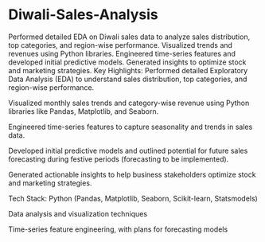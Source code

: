 # Diwali-Sales-Analysis
Performed detailed EDA on Diwali sales data to analyze sales distribution, top categories, and region-wise performance. Visualized trends and revenues using Python libraries. Engineered time-series features and developed initial predictive models. Generated insights to optimize stock and marketing strategies.
Key Highlights:
Performed detailed Exploratory Data Analysis (EDA) to understand sales distribution, top categories, and region-wise performance.

Visualized monthly sales trends and category-wise revenue using Python libraries like Pandas, Matplotlib, and Seaborn.

Engineered time-series features to capture seasonality and trends in sales data.

Developed initial predictive models and outlined potential for future sales forecasting during festive periods (forecasting to be implemented).

Generated actionable insights to help business stakeholders optimize stock and marketing strategies.

Tech Stack:
Python (Pandas, Matplotlib, Seaborn, Scikit-learn, Statsmodels)

Data analysis and visualization techniques

Time-series feature engineering, with plans for forecasting models
